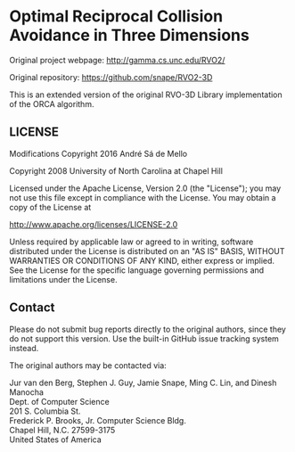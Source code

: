 Optimal Reciprocal Collision Avoidance in Three Dimensions
==========================================================

Original project webpage:
<http://gamma.cs.unc.edu/RVO2/>

Original repository:
<https://github.com/snape/RVO2-3D>

This is an extended version of the original RVO-3D Library implementation of the
ORCA algorithm.

## LICENSE

Modifications Copyright 2016 André Sá de Mello

Copyright 2008 University of North Carolina at Chapel Hill

Licensed under the Apache License, Version 2.0 (the "License");
you may not use this file except in compliance with the License.
You may obtain a copy of the License at

<http://www.apache.org/licenses/LICENSE-2.0>

Unless required by applicable law or agreed to in writing, software
distributed under the License is distributed on an "AS IS" BASIS,
WITHOUT WARRANTIES OR CONDITIONS OF ANY KIND, either express or implied.
See the License for the specific language governing permissions and
limitations under the License.

## Contact

Please do not submit bug reports directly to the original authors, since they do
not support this version. Use the built-in GitHub issue tracking system instead.

The original authors may be contacted via:

Jur van den Berg, Stephen J. Guy, Jamie Snape, Ming C. Lin, and Dinesh Manocha  
Dept. of Computer Science  
201 S. Columbia St.  
Frederick P. Brooks, Jr. Computer Science Bldg.  
Chapel Hill, N.C. 27599-3175  
United States of America
